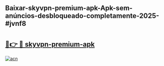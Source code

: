 ## Baixar-skyvpn-premium-apk-Apk-sem-anúncios-desbloqueado-completamente-2025-#jvnf8

# <h2><a href="https://ainizakaria.my?title=skyvpn-premium-apk&ref=20M">🔗👉 🔴 skyvpn-premium-apk</a></h2>

[![acn](https://github.com/user-attachments/assets/0f9c940e-d8b0-45ae-aac7-cd30a18b3e1c)](https://ainizakaria.my?title=skyvpn-premium-apk&ref=20M)

